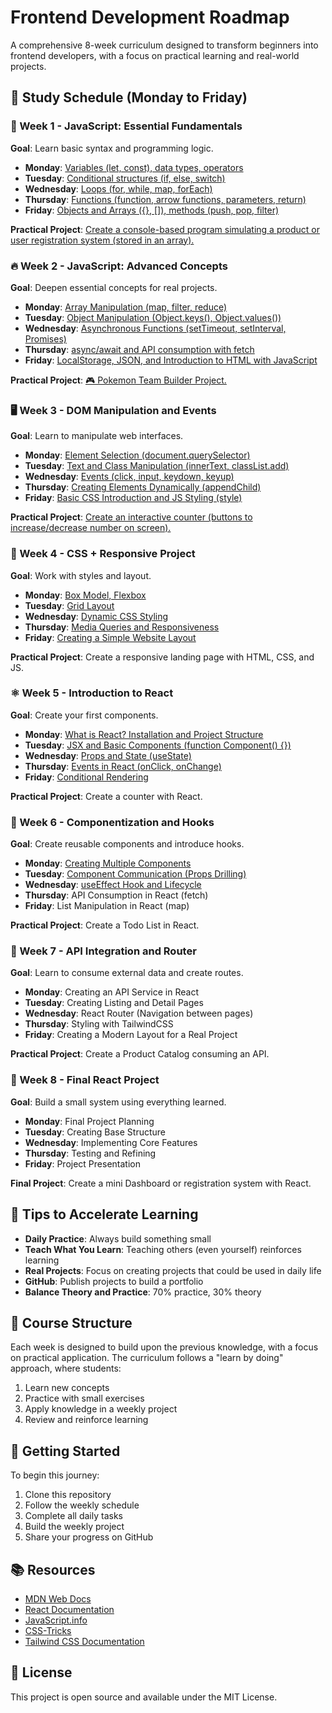 # Frontend Development Roadmap

A comprehensive 8-week curriculum designed to transform beginners into frontend developers, with a focus on practical learning and real-world projects.

## 📅 Study Schedule (Monday to Friday)

### 🚀 Week 1 - JavaScript: Essential Fundamentals

**Goal**: Learn basic syntax and programming logic.

- **Monday**: [Variables (let, const), data types, operators](week1/monday.md)
- **Tuesday**: [Conditional structures (if, else, switch)](week1/tuesday.md)
- **Wednesday**: [Loops (for, while, map, forEach)](week1/wednesday.md)
- **Thursday**: [Functions (function, arrow functions, parameters, return)](week1/thursday.md)
- **Friday**: [Objects and Arrays ({}, []), methods (push, pop, filter)](week1/friday.md)

**Practical Project**: [Create a console-based program simulating a product or user registration system (stored in an array).](week1/week-project/project.md)

### 🔥 Week 2 - JavaScript: Advanced Concepts

**Goal**: Deepen essential concepts for real projects.

- **Monday**: [Array Manipulation (map, filter, reduce)](week2/monday.md)
- **Tuesday**: [Object Manipulation (Object.keys(), Object.values())](week2/tuesday.md)
- **Wednesday**: [Asynchronous Functions (setTimeout, setInterval, Promises)](week2/wednesday.md)
- **Thursday**: [async/await and API consumption with fetch](week2/thursday.md)
- **Friday**: [LocalStorage, JSON, and Introduction to HTML with JavaScript](week2/friday.md)

**Practical Project**: [🎮 Pokemon Team Builder Project.](week2/week-project/project.md)

### 🖥️ Week 3 - DOM Manipulation and Events

**Goal**: Learn to manipulate web interfaces.

- **Monday**: [Element Selection (document.querySelector)](week3/monday.md)
- **Tuesday**: [Text and Class Manipulation (innerText, classList.add)](week3/tuesday.md)
- **Wednesday**: [Events (click, input, keydown, keyup)](week3/wednesday.md)
- **Thursday**: [Creating Elements Dynamically (appendChild)](week3/thursday.md)
- **Friday**: [Basic CSS Introduction and JS Styling (style)](week3/friday.md)

**Practical Project**: [Create an interactive counter (buttons to increase/decrease number on screen).](week3/week-project/project.md)

### 🎨 Week 4 - CSS + Responsive Project

**Goal**: Work with styles and layout.

- **Monday**: [Box Model, Flexbox](week4/monday.md)
- **Tuesday**: [Grid Layout](week4/tuesday.md)
- **Wednesday**: [Dynamic CSS Styling](week4/wednesday.md)
- **Thursday**: [Media Queries and Responsiveness](week4/thursday.md)
- **Friday**: [Creating a Simple Website Layout](week4/friday.md)

**Practical Project**: Create a responsive landing page with HTML, CSS, and JS.

### ⚛️ Week 5 - Introduction to React

**Goal**: Create your first components.

- **Monday**: [What is React? Installation and Project Structure](week5/monday.md)
- **Tuesday**: [JSX and Basic Components (function Component() {})](week5/tuesday.md)
- **Wednesday**: [Props and State (useState)](week5/wednesday.md)
- **Thursday**: [Events in React (onClick, onChange)](week5/thursday.md)
- **Friday**: [Conditional Rendering](week5/friday.md)

**Practical Project**: Create a counter with React.

### 🔄 Week 6 - Componentization and Hooks

**Goal**: Create reusable components and introduce hooks.

- **Monday**: [Creating Multiple Components](week6/monday.md)
- **Tuesday**: [Component Communication (Props Drilling)](week6/tuesday.md)
- **Wednesday**: [useEffect Hook and Lifecycle](week6/wednesday.md)
- **Thursday**: API Consumption in React (fetch)
- **Friday**: List Manipulation in React (map)

**Practical Project**: Create a Todo List in React.

### 🔗 Week 7 - API Integration and Router

**Goal**: Learn to consume external data and create routes.

- **Monday**: Creating an API Service in React
- **Tuesday**: Creating Listing and Detail Pages
- **Wednesday**: React Router (Navigation between pages)
- **Thursday**: Styling with TailwindCSS
- **Friday**: Creating a Modern Layout for a Real Project

**Practical Project**: Create a Product Catalog consuming an API.

### 🚀 Week 8 - Final React Project

**Goal**: Build a small system using everything learned.

- **Monday**: Final Project Planning
- **Tuesday**: Creating Base Structure
- **Wednesday**: Implementing Core Features
- **Thursday**: Testing and Refining
- **Friday**: Project Presentation

**Final Project**: Create a mini Dashboard or registration system with React.

## 📌 Tips to Accelerate Learning

- **Daily Practice**: Always build something small
- **Teach What You Learn**: Teaching others (even yourself) reinforces learning
- **Real Projects**: Focus on creating projects that could be used in daily life
- **GitHub**: Publish projects to build a portfolio
- **Balance Theory and Practice**: 70% practice, 30% theory

## 🎯 Course Structure

Each week is designed to build upon the previous knowledge, with a focus on practical application. The curriculum follows a "learn by doing" approach, where students:

1. Learn new concepts
2. Practice with small exercises
3. Apply knowledge in a weekly project
4. Review and reinforce learning

## 🚀 Getting Started

To begin this journey:

1. Clone this repository
2. Follow the weekly schedule
3. Complete all daily tasks
4. Build the weekly project
5. Share your progress on GitHub

## 📚 Resources

- [MDN Web Docs](https://developer.mozilla.org/)
- [React Documentation](https://react.dev/)
- [JavaScript.info](https://javascript.info/)
- [CSS-Tricks](https://css-tricks.com/)
- [Tailwind CSS Documentation](https://tailwindcss.com/docs)

## 📝 License

This project is open source and available under the MIT License.
